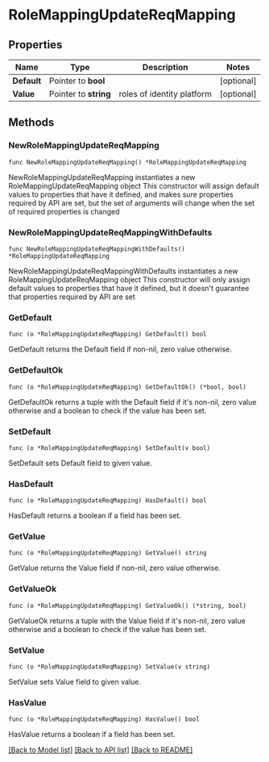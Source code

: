 # RoleMappingUpdateReqMapping

## Properties

Name | Type | Description | Notes
------------ | ------------- | ------------- | -------------
**Default** | Pointer to **bool** |  | [optional] 
**Value** | Pointer to **string** | roles of identity platform | [optional] 

## Methods

### NewRoleMappingUpdateReqMapping

`func NewRoleMappingUpdateReqMapping() *RoleMappingUpdateReqMapping`

NewRoleMappingUpdateReqMapping instantiates a new RoleMappingUpdateReqMapping object
This constructor will assign default values to properties that have it defined,
and makes sure properties required by API are set, but the set of arguments
will change when the set of required properties is changed

### NewRoleMappingUpdateReqMappingWithDefaults

`func NewRoleMappingUpdateReqMappingWithDefaults() *RoleMappingUpdateReqMapping`

NewRoleMappingUpdateReqMappingWithDefaults instantiates a new RoleMappingUpdateReqMapping object
This constructor will only assign default values to properties that have it defined,
but it doesn't guarantee that properties required by API are set

### GetDefault

`func (o *RoleMappingUpdateReqMapping) GetDefault() bool`

GetDefault returns the Default field if non-nil, zero value otherwise.

### GetDefaultOk

`func (o *RoleMappingUpdateReqMapping) GetDefaultOk() (*bool, bool)`

GetDefaultOk returns a tuple with the Default field if it's non-nil, zero value otherwise
and a boolean to check if the value has been set.

### SetDefault

`func (o *RoleMappingUpdateReqMapping) SetDefault(v bool)`

SetDefault sets Default field to given value.

### HasDefault

`func (o *RoleMappingUpdateReqMapping) HasDefault() bool`

HasDefault returns a boolean if a field has been set.

### GetValue

`func (o *RoleMappingUpdateReqMapping) GetValue() string`

GetValue returns the Value field if non-nil, zero value otherwise.

### GetValueOk

`func (o *RoleMappingUpdateReqMapping) GetValueOk() (*string, bool)`

GetValueOk returns a tuple with the Value field if it's non-nil, zero value otherwise
and a boolean to check if the value has been set.

### SetValue

`func (o *RoleMappingUpdateReqMapping) SetValue(v string)`

SetValue sets Value field to given value.

### HasValue

`func (o *RoleMappingUpdateReqMapping) HasValue() bool`

HasValue returns a boolean if a field has been set.


[[Back to Model list]](../README.md#documentation-for-models) [[Back to API list]](../README.md#documentation-for-api-endpoints) [[Back to README]](../README.md)


